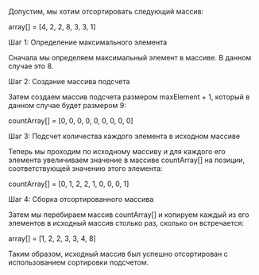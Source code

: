 Допустим, мы хотим отсортировать следующий массив:

array[] = [4, 2, 2, 8, 3, 3, 1]

Шаг 1: Определение максимального элемента

Сначала мы определяем максимальный элемент в массиве. В данном случае это 8.

Шаг 2: Создание массива подсчета

Затем создаем массив подсчета размером maxElement + 1, который в данном случае будет размером 9:

countArray[] = [0, 0, 0, 0, 0, 0, 0, 0, 0]

Шаг 3: Подсчет количества каждого элемента в исходном массиве

Теперь мы проходим по исходному массиву и для каждого его элемента увеличиваем значение в массиве countArray[] на позиции, соответствующей значению этого элемента:

countArray[] = [0, 1, 2, 2, 1, 0, 0, 0, 1]

Шаг 4: Сборка отсортированного массива

Затем мы перебираем массив countArray[] и копируем каждый из его элементов в исходный массив столько раз, сколько он встречается:

array[] = [1, 2, 2, 3, 3, 4, 8]

Таким образом, исходный массив был успешно отсортирован с использованием сортировки подсчетом.